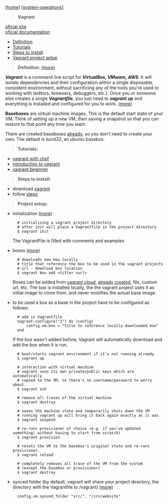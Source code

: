 [[home]](../../../../home.html) 
[[system-operations]]()

> **Vagrant**

[oficial site](https://www.vagrantup.com/)   
[oficial documentation](https://docs.vagrantup.com/v2/) 

- [Definition](#definition)
- [Tutorials](#tutorials)
- [Steps to install](#steps)
- [Vagrant project setup](#setup)


<a name="definition"></a>
> **Definition:** [(more)](https://www.virtualbox.org/wiki/Virtualization)

***Vagrant*** is a command line script for ***VirtualBox, VMware, AWS***. It will isolate dependencies and their configuration within a single disposable, consistent environment, without sacrificing any of the tools you're used to working with (editors, browsers, debuggers, etc.). Once you or someone else creates a single ***Vagrantfile***, you just need to ***vagrant up*** and everything is installed and configured for you to work. [(more)](https://docs.vagrantup.com/v2/why-vagrant/index.html) 

**Baseboxes** are virtual machine images. This is the default start state of your VM. Think of setting up a new VM, then saving a snapshot so that you can restore to that point any time you want.

There are created baseboxes [already](http://www.vagrantbox.es/), so you don't need to create your own. The default is lucid32, an ubuntu basebox.
    

<a name="tutorials"></a>
> **Tutorials:** <br/>

- [vagrant with chef](http://adamcod.es/2013/01/15/vagrant-is-easy-chef-is-hard.html#fn1) 
- [introduction to vagrant](https://www.youtube.com/watch?v=FSxS6iPJMFw)
- [vagrant beginner](https://www.youtube.com/watch?v=ZGUEjZckijA)

  
<a name="steps"></a>
> **Steps to install:**

 - download [vagrant](https://www.vagrantup.com/downloads.html)
 - follow [steps](https://docs.vagrantup.com/v2/installation/index.html)

<a name="setup"></a>
> **Project setup:**

- initialization [(more)](https://docs.vagrantup.com/v2/getting-started/project_setup.html)

		# initializing a vagrant project directory
		# after init will place a Vagrantfile in the project directory
	    $ vagrant init

	The VagrantFile is filled with comments and examples

- boxes [(more)](https://docs.vagrantup.com/v2/getting-started/boxes.html)

		# downloads new box locally
		# title that reference the box to be used in the vagrant projects
		# url - download box location
		$ vagrant box add <title> <url>

	Boxes can be added from [vagrant cloud](https://vagrantcloud.com/boxes),  [already created](http://www.vagrantbox.es/), file, custom url, etc.
	The box is installed locally, the the vagrant project uses it as initial image to clone from, and never modifies the actual base image.

- to be used a box as a base in the project have to be configured as follows: 

		# add in Vagrantfile
   		Vagrant.configure("2") do |config|
  			config.vm.box = "title to reference locally downloaded box"
		end

	If the box wasn't added before, Vagrant will automatically download and add the box when it is run.

		# boot/starts vagrant environment if it's not running already
		$ vagrant up

		# interaction with virtual machine
        # vagrant uses its own private/public keys which are automatically 
		# copied to the VM, so there's no username/password to worry about.
		$ vagrant ssh

		# remove all traces of the virtual machine
		$ vagrant destroy

 		# saves the machine state and temporarily shuts down the VM
		# running vagrant up will bring it back again exactly as it was
		$ vagrant suspend

		# re-runs provisioner of choice (e.g. if you've updated something) without having to start from scratch)
		$ vagrant provision

		# resets the VM to the basebox's original state and re-runs provisioner.	
		$ vagrant reload

		# completely removes all trace of the VM from the system 
		# (except the basebox or provisioner)
		$ vagrant destroy


- synced folder (by default, vagrant will share your project directory, the directory with the Vagrantfile to /vagrant) [(more)](https://docs.vagrantup.com/v2/synced-folders/basic_usage.html)

		config.vm.synced_folder "src/", "/srv/website"

